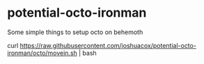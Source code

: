 potential-octo-ironman
======================

Some simple things to setup octo on behemoth

curl https://raw.githubusercontent.com/joshuacox/potential-octo-ironman/octo/movein.sh | bash

